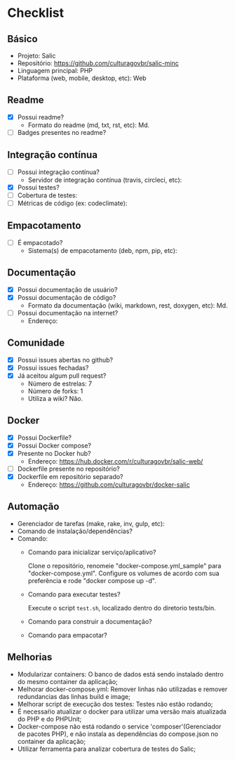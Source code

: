 # Checklist

## Básico
- Projeto: Salic
- Repositório: https://github.com/culturagovbr/salic-minc
- Linguagem principal: PHP
- Plataforma (web, mobile, desktop, etc): Web

## Readme
- [x] Possui readme?
  - Formato do readme (md, txt, rst, etc): Md.
- [ ] Badges presentes no readme?

## Integração contínua
- [ ] Possui integração contínua?
    - Servidor de integração contínua (travis, circleci, etc):
- [x] Possui testes?
- [ ] Cobertura de testes:
- [ ] Métricas de código (ex: codeclimate):

## Empacotamento
- [ ] É empacotado?
  - Sistema(s) de empacotamento (deb, npm, pip, etc):

## Documentação
- [x] Possui documentação de usuário?
- [x] Possui documentação de código?
  - Formato da documentação (wiki, markdown, rest, doxygen, etc): Md.
- [ ] Possui documentação na internet?
  - Endereço:

## Comunidade
- [x] Possui issues abertas no github?
- [x] Possui issues fechadas?
- [x] Já aceitou algum pull request?
  - Número de estrelas: 7
  - Número de forks: 1
  - Utiliza a wiki? Não.

## Docker
- [x] Possui Dockerfile?
- [x] Possui Docker compose?
- [x] Presente no Docker hub?
  - Endereço: https://hub.docker.com/r/culturagovbr/salic-web/
- [ ] Dockerfile presente no repositório?
- [x] Dockerfile em repositório separado?
  - Endereço: https://github.com/culturagovbr/docker-salic

## Automação
- Gerenciador de tarefas (make, rake, inv, gulp, etc):
- Comando de instalação/dependências? 
- Comando:
  - Comando para inicializar serviço/aplicativo?

    Clone o repositório, renomeie "docker-compose.yml_sample" para "docker-compose.yml". Configure os volumes de acordo com sua preferência e rode "docker compose up -d".
  - Comando para executar testes?

    Execute o script `test.sh`, localizado dentro do diretorio tests/bin.
  - Comando para construir a documentação?
  - Comando para empacotar?

## Melhorias
  - Modularizar containers: O banco de dados está sendo instalado dentro do mesmo container da aplicação;
  - Melhorar docker-compose.yml: Remover linhas não utilizadas e remover redundancias das linhas build e image;
  - Melhorar script de execução dos testes: Testes não estão rodando;
  - É necessaŕio atualizar o docker para utilizar uma versão mais atualizada do PHP e do PHPUnit;
  - Docker-compose não está rodando o service 'composer'(Gerenciador de pacotes PHP), e não instala as dependências do compose.json no container da aplicação;
  - Utilizar ferramenta para analizar cobertura de testes do Salic;
